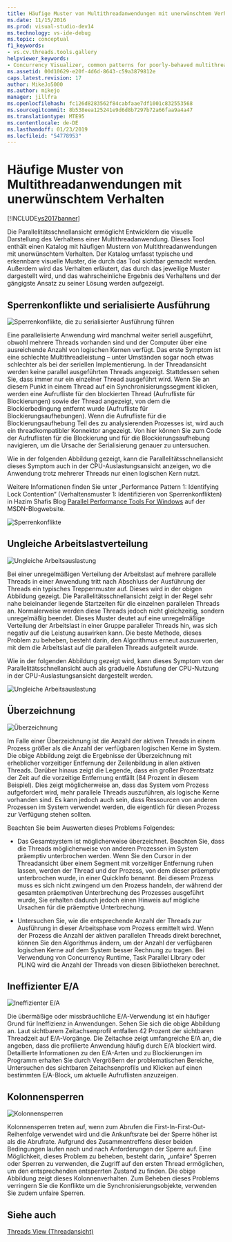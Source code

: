 ```yaml
---
title: Häufige Muster von Multithreadanwendungen mit unerwünschtem Verhalten | Microsoft-Dokumentation
ms.date: 11/15/2016
ms.prod: visual-studio-dev14
ms.technology: vs-ide-debug
ms.topic: conceptual
f1_keywords:
- vs.cv.threads.tools.gallery
helpviewer_keywords:
- Concurrency Visualizer, common patterns for poorly-behaved multithreaded applications
ms.assetid: 00d10629-e20f-4d6d-8643-c59a3879812e
caps.latest.revision: 17
author: MikeJo5000
ms.author: mikejo
manager: jillfra
ms.openlocfilehash: fc126d8283562f84cabfaae7df1001c832553568
ms.sourcegitcommit: 8b538eea125241e9d6d8b7297b72a66faa9a4a47
ms.translationtype: MTE95
ms.contentlocale: de-DE
ms.lasthandoff: 01/23/2019
ms.locfileid: "54778953"
---
```

# <a name="common-patterns-for-poorly-behaved-multithreaded-applications"></a>Häufige Muster von Multithreadanwendungen mit unerwünschtem Verhalten
[!INCLUDE[vs2017banner](../includes/vs2017banner.md)]

Die Parallelitätsschnellansicht ermöglicht Entwicklern die visuelle Darstellung des Verhaltens einer Multithreadanwendung. Dieses Tool enthält einen Katalog mit häufigen Mustern von Multithreadanwendungen mit unerwünschtem Verhalten. Der Katalog umfasst typische und erkennbare visuelle Muster, die durch das Tool sichtbar gemacht werden. Außerdem wird das Verhalten erläutert, das durch das jeweilige Muster dargestellt wird, und das wahrscheinliche Ergebnis des Verhaltens und der gängigste Ansatz zu seiner Lösung werden aufgezeigt.  
  
## <a name="lock-contention-and-serialized-execution"></a>Sperrenkonflikte und serialisierte Ausführung  
 ![Sperrenkonflikte, die zu serialisierter Ausführung führen](../profiling/media/lockcontention-serialized.png "LockContention_Serialized")  
  
 Eine parallelisierte Anwendung wird manchmal weiter seriell ausgeführt, obwohl mehrere Threads vorhanden sind und der Computer über eine ausreichende Anzahl von logischen Kernen verfügt. Das erste Symptom ist eine schlechte Multithreadleistung – unter Umständen sogar noch etwas schlechter als bei der seriellen Implementierung. In der Threadansicht werden keine parallel ausgeführten Threads angezeigt. Stattdessen sehen Sie, dass immer nur ein einzelner Thread ausgeführt wird. Wenn Sie an diesem Punkt in einem Thread auf ein Synchronisierungssegment klicken, werden eine Aufrufliste für den blockierten Thread (Aufrufliste für Blockierungen) sowie der Thread angezeigt, von dem die Blockierbedingung entfernt wurde (Aufrufliste für Blockierungsaufhebungen). Wenn die Aufrufliste für die Blockierungsaufhebung Teil des zu analysierenden Prozesses ist, wird auch ein threadkompatibler Konnektor angezeigt. Von hier können Sie zum Code der Aufruflisten für die Blockierung und für die Blockierungsaufhebung navigieren, um die Ursache der Serialisierung genauer zu untersuchen.  
  
 Wie in der folgenden Abbildung gezeigt, kann die Parallelitätsschnellansicht dieses Symptom auch in der CPU-Auslastungsansicht anzeigen, wo die Anwendung trotz mehrerer Threads nur einen logischen Kern nutzt.  
  
 Weitere Informationen finden Sie unter „Performance Pattern 1: Identifying Lock Contention“ (Verhaltensmuster 1: Identifizieren von Sperrenkonflikten) in Hazim Shafis Blog [Parallel Performance Tools For Windows](http://go.microsoft.com/fwlink/?LinkID=160569) auf der MSDN-Blogwebsite.  
  
 ![Sperrenkonflikte](../profiling/media/lockcontention-2.png "LockContention_2")  
  
## <a name="uneven-workload-distribution"></a>Ungleiche Arbeitslastverteilung  
 ![Ungleiche Arbeitsauslastung](../profiling/media/unevenworkload-1.png "UnevenWorkLoad_1")  
  
 Bei einer unregelmäßigen Verteilung der Arbeitslast auf mehrere parallele Threads in einer Anwendung tritt nach Abschluss der Ausführung der Threads ein typisches Treppenmuster auf. Dieses wird in der obigen Abbildung gezeigt. Die Parallelitätsschnellansicht zeigt in der Regel sehr nahe beieinander liegende Startzeiten für die einzelnen parallelen Threads an. Normalerweise werden diese Threads jedoch nicht gleichzeitig, sondern unregelmäßig beendet. Dieses Muster deutet auf eine unregelmäßige Verteilung der Arbeitslast in einer Gruppe paralleler Threads hin, was sich negativ auf die Leistung auswirken kann. Die beste Methode, dieses Problem zu beheben, besteht darin, den Algorithmus erneut auszuwerten, mit dem die Arbeitslast auf die parallelen Threads aufgeteilt wurde.  
  
 Wie in der folgenden Abbildung gezeigt wird, kann dieses Symptom von der Parallelitätsschnellansicht auch als graduelle Abstufung der CPU-Nutzung in der CPU-Auslastungsansicht dargestellt werden.  
  
 ![Ungleiche Arbeitsauslastung](../profiling/media/unevenworkload-2.png "UnevenWorkLoad_2")  
  
## <a name="oversubscription"></a>Überzeichnung  
 ![Überzeichnung](../profiling/media/oversubscription.png "Überzeichnung")  
  
 Im Falle einer Überzeichnung ist die Anzahl der aktiven Threads in einem Prozess größer als die Anzahl der verfügbaren logischen Kerne im System. Die obige Abbildung zeigt die Ergebnisse der Überzeichnung mit erheblicher vorzeitiger Entfernung der Zeilenbildung in allen aktiven Threads. Darüber hinaus zeigt die Legende, dass ein großer Prozentsatz der Zeit auf die vorzeitige Entfernung entfällt (84 Prozent in diesem Beispiel). Dies zeigt möglicherweise an, dass das System vom Prozess aufgefordert wird, mehr parallele Threads auszuführen, als logische Kerne vorhanden sind. Es kann jedoch auch sein, dass Ressourcen von anderen Prozessen im System verwendet werden, die eigentlich für diesen Prozess zur Verfügung stehen sollten.  
  
 Beachten Sie beim Auswerten dieses Problems Folgendes:  
  
-   Das Gesamtsystem ist möglicherweise überzeichnet. Beachten Sie, dass die Threads möglicherweise von anderen Prozessen im System präemptiv unterbrochen werden. Wenn Sie den Cursor in der Threadansicht über einem Segment mit vorzeitiger Entfernung ruhen lassen, werden der Thread und der Prozess, von dem dieser präemptiv unterbrochen wurde, in einer QuickInfo benannt. Bei diesem Prozess muss es sich nicht zwingend um den Prozess handeln, der während der gesamten präemptiven Unterbrechung des Prozesses ausgeführt wurde, Sie erhalten dadurch jedoch einen Hinweis auf mögliche Ursachen für die präemptive Unterbrechung.  
  
-   Untersuchen Sie, wie die entsprechende Anzahl der Threads zur Ausführung in dieser Arbeitsphase vom Prozess ermittelt wird. Wenn der Prozess die Anzahl der aktiven parallelen Threads direkt berechnet, können Sie den Algorithmus ändern, um der Anzahl der verfügbaren logischen Kerne auf dem System besser Rechnung zu tragen. Bei Verwendung von Concurrency Runtime, Task Parallel Library oder PLINQ wird die Anzahl der Threads von diesen Bibliotheken berechnet.  
  
## <a name="inefficient-io"></a>Ineffizienter E/A  
 ![Ineffizienter E&#47;A](../profiling/media/inefficient-io.png "Inefficient_IO")  
  
 Die übermäßige oder missbräuchliche E/A-Verwendung ist ein häufiger Grund für Ineffizienz in Anwendungen. Sehen Sie sich die obige Abbildung an. Laut sichtbarem Zeitachsenprofil entfallen 42 Prozent der sichtbaren Threadzeit auf E/A-Vorgänge. Die Zeitachse zeigt umfangreiche E/A an, die angeben, dass die profilierte Anwendung häufig durch E/A blockiert wird. Detaillierte Informationen zu den E/A-Arten und zu Blockierungen im Programm erhalten Sie durch Vergrößern der problematischen Bereiche, Untersuchen des sichtbaren Zeitachsenprofils und Klicken auf einen bestimmten E/A-Block, um aktuelle Aufruflisten anzuzeigen.  
  
## <a name="lock-convoys"></a>Kolonnensperren  
 ![Kolonnensperren](../profiling/media/lock-convoys.png "Lock_Convoys")  
  
 Kolonnensperren treten auf, wenn zum Abrufen die First-In-First-Out-Reihenfolge verwendet wird und die Ankunftsrate bei der Sperre höher ist als die Abrufrate. Aufgrund des Zusammentreffens dieser beiden Bedingungen laufen nach und nach Anforderungen der Sperre auf. Eine Möglichkeit, dieses Problem zu beheben, besteht darin, „unfaire“ Sperren oder Sperren zu verwenden, die Zugriff auf den ersten Thread ermöglichen, um den entsprechenden entsperrten Zustand zu finden. Die obige Abbildung zeigt dieses Kolonnenverhalten. Zum Beheben dieses Problems verringern Sie die Konflikte um die Synchronisierungsobjekte, verwenden Sie zudem unfaire Sperren.  
  
## <a name="see-also"></a>Siehe auch  
 [Threads View (Threadansicht)](../profiling/threads-view-parallel-performance.md)

